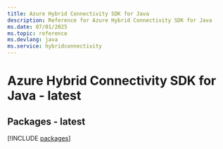 ```yaml
---
title: Azure Hybrid Connectivity SDK for Java
description: Reference for Azure Hybrid Connectivity SDK for Java
ms.date: 07/01/2025
ms.topic: reference
ms.devlang: java
ms.service: hybridconnectivity
---
```

# Azure Hybrid Connectivity SDK for Java - latest
## Packages - latest
[!INCLUDE [packages](hybrid-connectivity-index.md)]